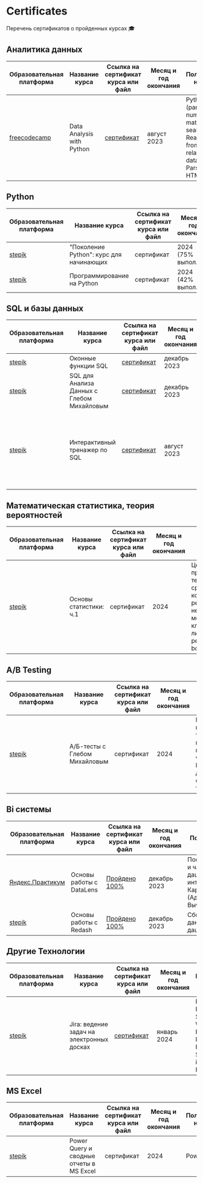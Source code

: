 # Certificates
Перечень сертификатов о пройденных курсах 🎓

## Аналитика данных
| Образовательная платформа | Название курса | Ссылка на сертификат курса или файл | Месяц и год окончания | Полученные навыки |
| -------- | -------- | -------- |  -------- |  -------- |
| [freecodecamp](https://www.freecodecamp.org/learn/) | Data Analysis with Python | [сертификат](https://github.com/Lisittsa2050/Certificates/blob/main/Сертификаты/Data_Analysis_with_Python.pdf)  |  август 2023 |  Python (pandas, numpy, matplotlib, seaborn), Reading data from relational databases, Parsing HTML |

## Python
| Образовательная платформа | Название курса | Ссылка на сертификат курса или файл | Месяц и год окончания | Полученные навыки |
| -------- | -------- | -------- |  -------- |  -------- |
| [stepik](https://stepik.org/course/58852/promo) |"Поколение Python": курс для начинающих | сертификат |  2024 (75% выпол.) | Python |
| [stepik](https://stepik.org/course/67/promo) | Программирование на Python  | сертификат |  2024 (42% выпол.) | Python |

## SQL и базы данных
| Образовательная платформа | Название курса | Ссылка на сертификат курса или файл | Месяц и год окончания | Полученные навыки |
| -------- | -------- | -------- |  -------- |  -------- |
| [stepik](https://stepik.org/course/63054/promo) | Оконные функции SQL | [сертификат](https://github.com/Lisittsa2050/Certificates/blob/main/Сертификаты/SQL_Windows_Functions.pdf)| декабрь 2023  | Windows Functions |
| [stepik](https://stepik.org/course/116332/promo) | SQL для Анализа Данных с Глебом Михайловым | [сертификат](https://github.com/Lisittsa2050/Certificates/blob/main/Сертификаты/SQL_for_data_analysis_Gleb.pdf)| декабрь 2023  | Join, CTE, WinFun, Google Colab, Python |
| [stepik](https://stepik.org/course/63054/promo) | Интерактивный тренажер по SQL | [сертификат](https://github.com/Lisittsa2050/Certificates/blob/main/Сертификаты/SQL_practice.pdf) | август 2023  | Основы реляционной модели и SQL, запросы SQL к связанным таблицам, базы данных и SQL запросы |

## Математическая статистика, теория вероятностей
| Образовательная платформа | Название курса | Ссылка на сертификат курса или файл | Месяц и год окончания | Полученные навыки |
| -------- | -------- | -------- |  -------- |  -------- |
| [stepik](https://stepik.org/course/76/promo) | Основы статистики: ч.1  | сертификат |  2024  |  Центральная предельная теорема, cравнение средних, корреляция и регрессия, непараметрические методы, кластерный анализ, линейная регрессия, bootstrap |

## A/B Testing
| Образовательная платформа | Название курса | Ссылка на сертификат курса или файл | Месяц и год окончания | Полученные навыки |
| -------- | -------- | -------- |  -------- |  -------- |
| [stepik](https://stepik.org/course/194930/promo)| А/Б-тесты с Глебом Михайловым | сертификат | 2024 | Ключевые метрики A/B-тестов, проверке гипотез и p-value. Методы Монте-Карло для проверки статистических тестов |

## Bi системы
| Образовательная платформа | Название курса | Ссылка на сертификат курса или файл | Месяц и год окончания | Полученные навыки |
| -------- | -------- | -------- |  -------- |  -------- |
| [Яндекс.Практикум](https://cloud.yandex.ru/training/datalens) | Основы работы с DataLens | [Пройдено 100%](https://github.com/Lisittsa2050/Certificates/blob/main/Сертификаты/DataLens_yandex.pdf) | декабрь 2023 | Построение графиков и чартов. Верстка дашборда и настройка интерактивности. Карты. Доступы (Администрирование). Вычисляемые поля. |
| [stepik](https://stepik.org/course/70987/promo)| Основы работы с Redash | [Пройдено 100%](https://github.com/Lisittsa2050/Certificates/blob/main/Сертификаты/redash_stepik.pdf) | декабрь 2023 | Сбор и визуализация данных. Создание дашбордов |

## Другие Технологии
| Образовательная платформа | Название курса | Ссылка на сертификат курса или файл | Месяц и год окончания | Полученные навыки |
| -------- | -------- | -------- |  -------- |  -------- |
| [stepik](https://stepik.org/course/10425/promo) | Jira: ведение задач на электронных досках  | [сертификат](https://github.com/Lisittsa2050/Certificates/blob/main/Сертификаты/stepik_jira_2024.pdf) | январь 2024 | Issue types, Fields, Screens, Workflows, Boards, Notifications, Permissions, Search issues, Filters |

## MS Excel
| Образовательная платформа | Название курса | Ссылка на сертификат курса или файл | Месяц и год окончания | Полученные навыки |
| -------- | -------- | -------- |  -------- |  -------- |
| [stepik](https://stepik.org/course/118984/promo) | Power Query и сводные отчеты в MS Excel | сертификат | 2024 | Power Query |



